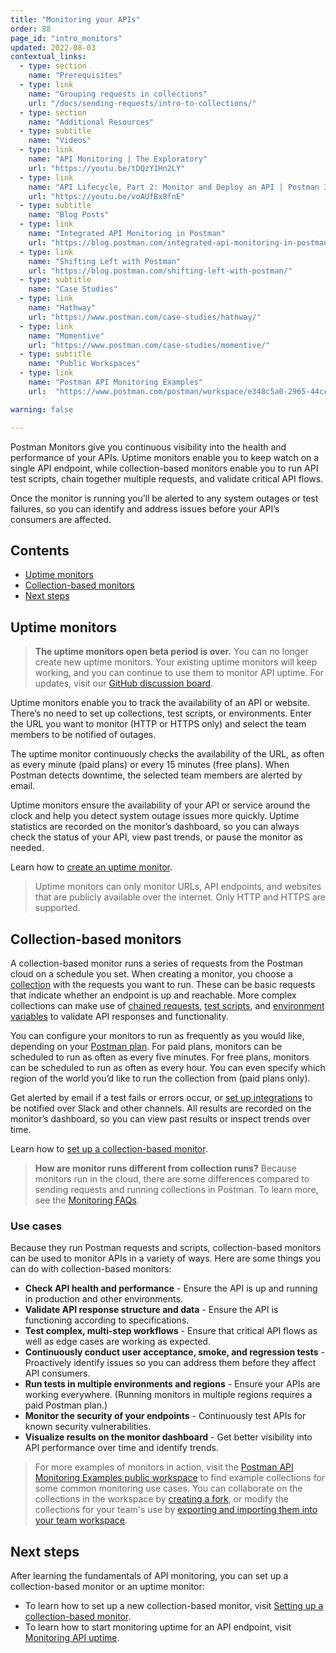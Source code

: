 ```yaml
---
title: "Monitoring your APIs"
order: 88
page_id: "intro_monitors"
updated: 2022-08-03
contextual_links:
  - type: section
    name: "Prerequisites"
  - type: link
    name: "Grouping requests in collections"
    url: "/docs/sending-requests/intro-to-collections/"
  - type: section
    name: "Additional Resources"
  - type: subtitle
    name: "Videos"
  - type: link
    name: "API Monitoring | The Exploratory"
    url: "https://youtu.be/tDQzY1Hn2LY"
  - type: link
    name: "API Lifecycle, Part 2: Monitor and Deploy an API | Postman Intergalactic"
    url: "https://youtu.be/voAUfBx8fnE"
  - type: subtitle
    name: "Blog Posts"
  - type: link
    name: "Integrated API Monitoring in Postman"
    url: "https://blog.postman.com/integrated-api-monitoring-in-postman/"
  - type: link
    name: "Shifting Left with Postman"
    url: "https://blog.postman.com/shifting-left-with-postman/"
  - type: subtitle
    name: "Case Studies"
  - type: link
    name: "Hathway"
    url: "https://www.postman.com/case-studies/hathway/"
  - type: link
    name: "Momentive"
    url: "https://www.postman.com/case-studies/momentive/"
  - type: subtitle
    name: "Public Workspaces"
  - type: link
    name: "Postman API Monitoring Examples"
    url:  "https://www.postman.com/postman/workspace/e348c5a0-2965-44cc-87ed-7b316516f38d"

warning: false

---
```


Postman Monitors give you continuous visibility into the health and performance of your APIs. Uptime monitors enable you to keep watch on a single API endpoint, while collection-based monitors enable you to run API test scripts, chain together multiple requests, and validate critical API flows.

Once the monitor is running you’ll be alerted to any system outages or test failures, so you can identify and address issues before your API’s consumers are affected.

## Contents

* [Uptime monitors](#uptime-monitors)
* [Collection-based monitors](#collection-based-monitors)
* [Next steps](#next-steps)

## Uptime monitors

> **The uptime monitors open beta period is over.** You can no longer create new uptime monitors. Your existing uptime monitors will keep working, and you can continue to use them to monitor API uptime. For updates, visit our [GitHub discussion board](https://github.com/postmanlabs/uptime-monitors/discussions).

Uptime monitors enable you to track the availability of an API or website. There’s no need to set up collections, test scripts, or environments. Enter the URL you want to monitor (HTTP or HTTPS only) and select the team members to be notified of outages.

The uptime monitor continuously checks the availability of the URL, as often as every minute (paid plans) or every 15 minutes (free plans). When Postman detects downtime, the selected team members are alerted by email.

Uptime monitors ensure the availability of your API or service around the clock and help you detect system outage issues more quickly. Uptime statistics are recorded on the monitor’s dashboard, so you can always check the status of your API, view past trends, or pause the monitor as needed.

Learn how to [create an uptime monitor](/docs/monitoring-your-api/uptime-monitors/).

> Uptime monitors can only monitor URLs, API endpoints, and websites that are publicly available over the internet. Only HTTP and HTTPS are supported.

## Collection-based monitors

A collection-based monitor runs a series of requests from the Postman cloud on a schedule you set. When creating a monitor, you choose a [collection](/docs/sending-requests/intro-to-collections/) with the requests you want to run. These can be basic requests that indicate whether an endpoint is up and reachable. More complex collections can make use of [chained requests](https://www.youtube.com/watch?v=shYn3Ys3ygE), [test scripts](/docs/writing-scripts/test-scripts/), and [environment variables](/docs/sending-requests/managing-environments/) to validate API responses and functionality.

You can configure your monitors to run as frequently as you would like, depending on your [Postman plan](https://www.postman.com/pricing/). For paid plans, monitors can be scheduled to run as often as every five minutes. For free plans, monitors can be scheduled to run as often as every hour. You can even specify which region of the world you’d like to run the collection from (paid plans only).

Get alerted by email if a test fails or errors occur, or [set up integrations](/docs/integrations/intro-integrations/) to be notified over Slack and other channels. All results are recorded on the monitor’s dashboard, so you can view past results or inspect trends over time.

Learn how to [set up a collection-based monitor](/docs/monitoring-your-api/setting-up-monitor/).

> **How are monitor runs different from collection runs?** Because monitors run in the cloud, there are some differences compared to sending requests and running collections in Postman. To learn more, see the [Monitoring FAQs](/docs/monitoring-your-api/faqs-monitors/#can-i-upload-data-files-or-attach-files-to-a-monitor).

### Use cases

Because they run Postman requests and scripts, collection-based monitors can be used to monitor APIs in a variety of ways. Here are some things you can do with collection-based monitors:

* **Check API health and performance** - Ensure the API is up and running in production and other environments.
* **Validate API response structure and data** - Ensure the API is functioning according to specifications.
* **Test complex, multi-step workflows** - Ensure that critical API flows as well as edge cases are working as expected.
* **Continuously conduct user acceptance, smoke, and regression tests** - Proactively identify issues so you can address them before they affect API consumers.
* **Run tests in multiple environments and regions** - Ensure your APIs are working everywhere. (Running monitors in multiple regions requires a paid Postman plan.)
* **Monitor the security of your endpoints** - Continuously test APIs for known security vulnerabilities.
* **Visualize results on the monitor dashboard** - Get better visibility into API performance over time and identify trends.

> For more examples of monitors in action, visit the [Postman API Monitoring Examples public workspace](https://www.postman.com/postman/workspace/postman-api-monitoring-examples/overview) to find example collections for some common monitoring use cases. You can collaborate on the collections in the workspace by [creating a fork](/docs/collaborating-in-postman/using-version-control/forking-entities/#creating-a-fork), or modify the collections for your team's use by [exporting and importing them into your team workspace](/docs/getting-started/importing-and-exporting-data/#exporting-collections).

## Next steps

After learning the fundamentals of API monitoring, you can set up a collection-based monitor or an uptime monitor:

* To learn how to set up a new collection-based monitor, visit [Setting up a collection-based monitor](/docs/monitoring-your-api/setting-up-monitor/).
* To learn how to start monitoring uptime for an API endpoint, visit [Monitoring API uptime](/docs/monitoring-your-api/uptime-monitors/).
